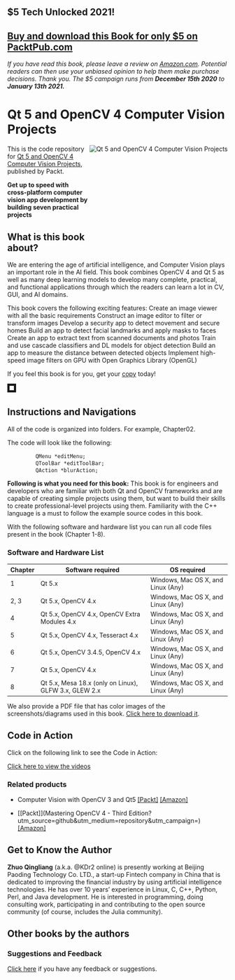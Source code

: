 ## $5 Tech Unlocked 2021!
[Buy and download this Book for only $5 on PacktPub.com](https://www.packtpub.com/product/qt-5-and-opencv-4-computer-vision-projects/9781789532586)
-----
*If you have read this book, please leave a review on [Amazon.com](https://www.amazon.com/gp/product/1789532582).     Potential readers can then use your unbiased opinion to help them make purchase decisions. Thank you. The $5 campaign         runs from __December 15th 2020__ to __January 13th 2021.__*

# Qt 5 and OpenCV 4 Computer Vision Projects

<a href=link><img src="https://images-na.ssl-images-amazon.com/images/I/518P6OYe%2BhL._SX404_BO1,204,203,200_.jpg" alt="Qt 5 and OpenCV 4 Computer Vision Projects " height="256px" align="right"></a>

This is the code repository for [Qt 5 and OpenCV 4 Computer Vision Projects](link), published by Packt.

**Get up to speed with cross-platform computer vision app development by building seven practical projects**

## What is this book about?
We are entering the age of artificial intelligence, and Computer Vision plays an important role in the AI field. This book combines OpenCV 4 and Qt 5 as well as many deep learning models to develop many complete, practical, and functional applications through which the readers can learn a lot in CV, GUI, and AI domains.

This book covers the following exciting features:
Create an image viewer with all the basic requirements
Construct an image editor to filter or transform images
Develop a security app to detect movement and secure homes
Build an app to detect facial landmarks and apply masks to faces
Create an app to extract text from scanned documents and photos
Train and use cascade classifiers and DL models for object detection
Build an app to measure the distance between detected objects
Implement high-speed image filters on GPU with Open Graphics Library (OpenGL)

If you feel this book is for you, get your [copy](https://www.amazon.com/dp/1789532582) today!

<a href="https://www.packtpub.com/?utm_source=github&utm_medium=banner&utm_campaign=GitHubBanner"><img src="https://raw.githubusercontent.com/PacktPublishing/GitHub/master/GitHub.png"
alt="https://www.packtpub.com/" border="5" /></a>

## Instructions and Navigations
All of the code is organized into folders. For example, Chapter02.

The code will look like the following:
```
         QMenu *editMenu;
         QToolBar *editToolBar;
         QAction *blurAction;
```

**Following is what you need for this book:**
This book is for engineers and developers who are familiar with both Qt and OpenCV frameworks and are capable of creating simple projects using them, but want to build their skills to create professional-level projects using them. Familiarity with the C++ language is a must to follow the example source codes in this book.

With the following software and hardware list you can run all code files present in the book (Chapter 1-8).
### Software and Hardware List
| Chapter | Software required | OS required |
| -------- | ------------------------------------ | ----------------------------------- |
| 1 | Qt 5.x | Windows, Mac OS X, and Linux (Any) |
| 2, 3 | Qt 5.x, OpenCV 4.x | Windows, Mac OS X, and Linux (Any) |
| 4 | Qt 5.x, OpenCV 4.x, OpenCV Extra Modules 4.x | Windows, Mac OS X, and Linux (Any) |
| 5 | Qt 5.x, OpenCV 4.x, Tesseract 4.x | Windows, Mac OS X, and Linux (Any) |
| 6 | Qt 5.x, OpenCV 3.4.5, OpenCV 4.x | Windows, Mac OS X, and Linux (Any) |
| 7 | Qt 5.x, OpenCV 4.x | Windows, Mac OS X, and Linux (Any) |
| 8 | Qt 5.x, Mesa 18.x (only on Linux), GLFW 3.x, GLEW 2.x | Windows, Mac OS X, and Linux (Any) |


We also provide a PDF file that has color images of the screenshots/diagrams used in this book. [Click here to download it](http://www.packtpub.com/sites/default/files/downloads/9781789532586_ColorImages.pdf).

## Code in Action

Click on the following link to see the Code in Action:

[Click here to view the videos](http://bit.ly/2FfYSDS)

### Related products
* Computer Vision with OpenCV 3 and Qt5  [[Packt]](https://www.packtpub.com/application-development/computer-vision-opencv-3-and-qt5?utm_source=github&utm_medium=repository&utm_campaign=9781788472395) [[Amazon]](https://www.amazon.com/dp/178847239X)

*  [[Packt]](Mastering OpenCV 4 - Third Edition?utm_source=github&utm_medium=repository&utm_campaign=) [[Amazon]](https://www.amazon.com/dp/1789533570)


## Get to Know the Author
**Zhuo Qingliang**
(a.k.a. @KDr2 online) is presently working at Beijing Paoding Technology Co. LTD., a start-up Fintech company in China that is dedicated to improving the financial industry by using artificial intelligence technologies. He has over 10 years’ experience in Linux, C, C++, Python, Perl, and Java development. He is interested in programming, doing consulting work, participating in and contributing to the open source community (of course, includes the Julia community).


## Other books by the authors
[]()



### Suggestions and Feedback
[Click here](https://docs.google.com/forms/d/e/1FAIpQLSdy7dATC6QmEL81FIUuymZ0Wy9vH1jHkvpY57OiMeKGqib_Ow/viewform) if you have any feedback or suggestions.
